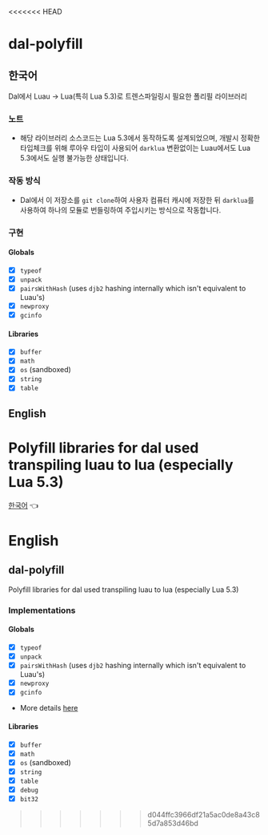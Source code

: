 <<<<<<< HEAD
# dal-polyfill

## 한국어
Dal에서 Luau -> Lua(특히 Lua 5.3)로 트렌스파일링시 필요한 폴리필 라이브러리

### 노트
- 해당 라이브러리 소스코드는 Lua 5.3에서 동작하도록 설계되었으며, 개발시 정확한 타입체크를 위해 루아우 타입이 사용되어 `darklua` 변환없이는 Luau에서도 Lua 5.3에서도 실행 불가능한 상태입니다.

### 작동 방식
- Dal에서 이 저장소를 `git clone`하여 사용자 컴퓨터 캐시에 저장한 뒤 `darklua`를 사용하여 하나의 모듈로 번들링하여 주입시키는 방식으로 작동합니다.

### 구현
#### Globals
- [x] `typeof`
- [x] `unpack`
- [x] `pairsWithHash` (uses `djb2` hashing internally which isn't equivalent to Luau's)
- [x] `newproxy`
- [x] `gcinfo`

#### Libraries
- [x] `buffer`
- [x] `math`
- [x] `os` (sandboxed)
- [x] `string`
- [x] `table`

## English
Polyfill libraries for dal used transpiling luau to lua (especially Lua 5.3)
=======

[한국어](README_kr.md) 👈
# English

## dal-polyfill
Polyfill libraries for dal used transpiling luau to lua (especially Lua 5.3)

### Implementations
#### Globals
- [x] `typeof`
- [x] `unpack`
- [x] `pairsWithHash` (uses `djb2` hashing internally which isn't equivalent to Luau's)
- [x] `newproxy`
- [x] `gcinfo`
- More details [here](libs/globals.luau)

#### Libraries
- [x] `buffer`
- [x] `math`
- [x] `os` (sandboxed)
- [x] `string`
- [x] `table`
- [x] `debug`
- [x] `bit32`
>>>>>>> d044ffc3966df21a5ac0de8a43c85d7a853d46bd
